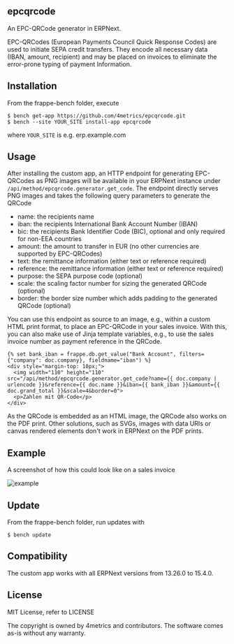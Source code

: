## epcqrcode

An EPC-QRCode generator in ERPNext.

EPC-QRCodes (European Payments Council Quick Response Codes) are used to initiate SEPA credit transfers.
They encode all necessary data (IBAN, amount, recipient) and may be placed on invoices to eliminate the error-prone typing of payment Information.

## Installation

From the frappe-bench folder, execute

    $ bench get-app https://github.com/4metrics/epcqrcode.git
    $ bench --site YOUR_SITE install-app epcqrcode

where `YOUR_SITE` is e.g. erp.example.com

## Usage

After installing the custom app, an HTTP endpoint for generating EPC-QRCodes as PNG images will be available in your ERPNext instance under `/api/method/epcqrcode.generator.get_code`.
The endpoint directly serves PNG images and takes the following query parameters to generate the QRCode

* name: the recipients name
* iban: the recipients International Bank Account Number (IBAN)
* bic: the recipients Bank Identifier Code (BIC), optional and only required for non-EEA countries
* amount: the amount to transfer in EUR (no other currencies are supported by EPC-QRCodes)
* text: the remittance information (either text or reference required)
* reference: the remittance information (either text or reference required)
* purpose: the SEPA purpose code (optional)
* scale: the scaling factor number for sizing the generated QRCode (optional)
* border: the border size number which adds padding to the generated QRCode (optional)

You can use this endpoint as source to an image, e.g., within a custom HTML print format, to place an EPC-QRCode in your sales invoice.
With this, you can also make use of Jinja template variables, e.g., to use the sales invoice number as payment reference in the QRCode.

```
{% set bank_iban = frappe.db.get_value("Bank Account", filters={"company": doc.company}, fieldname="iban") %}
<div style="margin-top: 10px;">
  <img width="110" height="110" src="/api/method/epcqrcode.generator.get_code?name={{ doc.company | urlencode }}&reference={{ doc.name }}&iban={{ bank_iban }}&amount={{ doc.grand_total }}&scale=4&border=0">
  <p>Zahlen mit QR-Code</p>
</div>
```

As the QRCode is embedded as an HTML image, the QRCode also works on the PDF print. Other solutions, such as SVGs, images with data URIs or canvas rendered elements don't work in ERPNext on the PDF prints.

## Example

A screenshot of how this could look like on a sales invoice

![example](https://user-images.githubusercontent.com/15350076/163834196-143db56e-7c85-4181-9de5-20f47d472009.png)

## Update

From the frappe-bench folder, run updates with 

    $ bench update

## Compatibility

The custom app works with all ERPNext versions from 13.26.0 to 15.4.0.

## License 

MIT License, refer to LICENSE

The copyright is owned by 4metrics and contributors. 
The software comes as-is without any warranty.

